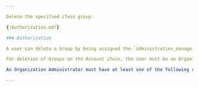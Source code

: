 ```yaml
---

Delete the specified iTwin group.

{!Authorization.md!}

### Authorization

A user can delete a Group by being assigned the `administration_manage_groups` on the iTwin level. A user also can delete a Group on an iTwin by either being an Organization Administrator for the Organization that owns the given iTwin, or an owner of the iTwin.

For deletion of Groups on the Account iTwin, the user must be an Organization Administrator for the Organization.

An Organization Administrator must have at least one of the following roles assigned in User Management: Account Administrator, Co-Administrator, or CONNECT Services Administrator. For more information about User Management please visit our Bentley Communities [Licensing, Cloud, and Web Services](https://communities.bentley.com/communities/other_communities/licensing_cloud_and_web_services/w/wiki/50711/user-management-2-0) wiki page.

---
```

